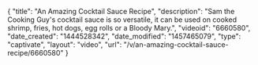 {
    "title": "An Amazing Cocktail Sauce Recipe",
    "description": "Sam the Cooking Guy's cocktail sauce is so versatile, it can be used on cooked shrimp, fries, hot dogs, egg rolls or a Bloody Mary.",
    "videoid": "6660580",
    "date_created": "1444528342",
    "date_modified": "1457465079",
    "type": "captivate",
    "layout": "video",
    "url": "\/v\/an-amazing-cocktail-sauce-recipe\/6660580"
}